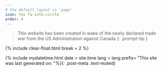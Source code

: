 ```yaml
---
# the default layout is 'page'
icon: fas fa-info-circle
order: 4
---
```


> This website has been created in wake of the newly declared trade war from the US Administration against Canada
{: .prompt-tip }

{% include clear-float.html break = 2 %}

{% include mydatetime.html date = site.time lang = lang prefix=  "This site was last generated on: "%}{: .post-meta .text-muted}
